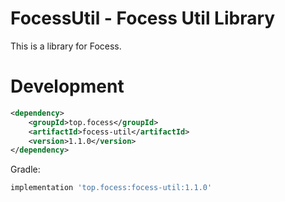 # FocessUtil - Focess Util Library

This is a library for Focess.

# Development

```xml
<dependency>
    <groupId>top.focess</groupId>
    <artifactId>focess-util</artifactId>
    <version>1.1.0</version>
</dependency>
```

Gradle:

```gradle
implementation 'top.focess:focess-util:1.1.0'
```